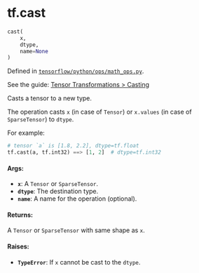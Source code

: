 <div itemscope itemtype="http://developers.google.com/ReferenceObject">
<meta itemprop="name" content="tf.cast" />
</div>

# tf.cast

``` python
cast(
    x,
    dtype,
    name=None
)
```



Defined in [`tensorflow/python/ops/math_ops.py`](https://www.tensorflow.org/code/tensorflow/python/ops/math_ops.py).

See the guide: [Tensor Transformations > Casting](../../../api_guides/python/array_ops.md#Casting)

Casts a tensor to a new type.

The operation casts `x` (in case of `Tensor`) or `x.values`
(in case of `SparseTensor`) to `dtype`.

For example:

```python
# tensor `a` is [1.8, 2.2], dtype=tf.float
tf.cast(a, tf.int32) ==> [1, 2]  # dtype=tf.int32
```

#### Args:

* <b>`x`</b>: A `Tensor` or `SparseTensor`.
* <b>`dtype`</b>: The destination type.
* <b>`name`</b>: A name for the operation (optional).


#### Returns:

  A `Tensor` or `SparseTensor` with same shape as `x`.


#### Raises:

* <b>`TypeError`</b>: If `x` cannot be cast to the `dtype`.